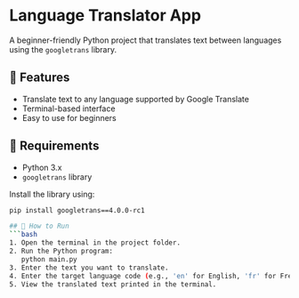 # Language Translator App

A beginner-friendly Python project that translates text between languages using the `googletrans` library.

## 🧩 Features
- Translate text to any language supported by Google Translate
- Terminal-based interface
- Easy to use for beginners

## 🔧 Requirements
- Python 3.x
- `googletrans` library

Install the library using:
```bash
pip install googletrans==4.0.0-rc1

## 🚀 How to Run
```bash
1. Open the terminal in the project folder.
2. Run the Python program:
   python main.py
3. Enter the text you want to translate.
4. Enter the target language code (e.g., 'en' for English, 'fr' for French).
5. View the translated text printed in the terminal.
